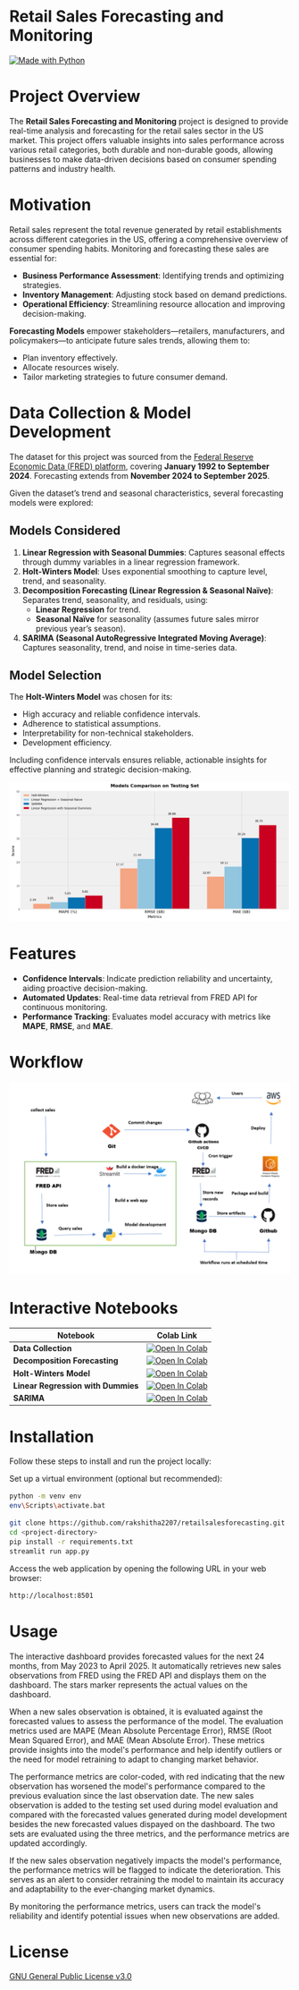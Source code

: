 # Retail Sales Forecasting and Monitoring  
[![Made with Python](https://img.shields.io/badge/Made%20with-Python%203.9.0-blue.svg)](https://www.python.org/)

# Project Overview  
The **Retail Sales Forecasting and Monitoring** project is designed to provide real-time analysis and forecasting for the retail sales sector in the US market. This project offers valuable insights into sales performance across various retail categories, both durable and non-durable goods, allowing businesses to make data-driven decisions based on consumer spending patterns and industry health.

# Motivation  
Retail sales represent the total revenue generated by retail establishments across different categories in the US, offering a comprehensive overview of consumer spending habits. Monitoring and forecasting these sales are essential for:  
- **Business Performance Assessment**: Identifying trends and optimizing strategies.  
- **Inventory Management**: Adjusting stock based on demand predictions.  
- **Operational Efficiency**: Streamlining resource allocation and improving decision-making.

**Forecasting Models** empower stakeholders—retailers, manufacturers, and policymakers—to anticipate future sales trends, allowing them to:  
- Plan inventory effectively.  
- Allocate resources wisely.  
- Tailor marketing strategies to future consumer demand.

# Data Collection & Model Development  

The dataset for this project was sourced from the [Federal Reserve Economic Data (FRED) platform](https://fred.stlouisfed.org/series/RSXFSN), covering **January 1992 to September 2024**. Forecasting extends from **November 2024 to September 2025**.  

Given the dataset’s trend and seasonal characteristics, several forecasting models were explored:  

## Models Considered  
1. **Linear Regression with Seasonal Dummies**: Captures seasonal effects through dummy variables in a linear regression framework.  
2. **Holt-Winters Model**: Uses exponential smoothing to capture level, trend, and seasonality.  
3. **Decomposition Forecasting (Linear Regression & Seasonal Naïve)**: Separates trend, seasonality, and residuals, using:  
   - **Linear Regression** for trend.  
   - **Seasonal Naïve** for seasonality (assumes future sales mirror previous year’s season).  
4. **SARIMA (Seasonal AutoRegressive Integrated Moving Average)**: Captures seasonality, trend, and noise in time-series data.

## Model Selection  
The **Holt-Winters Model** was chosen for its:  
- High accuracy and reliable confidence intervals.  
- Adherence to statistical assumptions.  
- Interpretability for non-technical stakeholders.  
- Development efficiency.

Including confidence intervals ensures reliable, actionable insights for effective planning and strategic decision-making.

![saless](output.png)

# Features  
- **Confidence Intervals**: Indicate prediction reliability and uncertainty, aiding proactive decision-making.  
- **Automated Updates**: Real-time data retrieval from FRED API for continuous monitoring.  
- **Performance Tracking**: Evaluates model accuracy with metrics like **MAPE**, **RMSE**, and **MAE**.  

# Workflow  
![Workflow](workflow.png)

# Interactive Notebooks  

| **Notebook**                        | **Colab Link**                                                                                                              |
|-------------------------------------|----------------------------------------------------------------------------------------------------------------------------|
| **Data Collection**                 | [![Open In Colab](https://colab.research.google.com/assets/colab-badge.svg)](https://colab.research.google.com/drive/1fROcpZnVFW5KSqieL2zdPdw29HqtuhuA?usp=sharing) |
| **Decomposition Forecasting**        | [![Open In Colab](https://colab.research.google.com/assets/colab-badge.svg)](https://colab.research.google.com/drive/1_5UteZylHMvbnxQ26VrPc258wk90r-HJ?usp=sharing) |
| **Holt-Winters Model**              | [![Open In Colab](https://colab.research.google.com/assets/colab-badge.svg)](https://colab.research.google.com/drive/1RNxNOKsNn4NmPieB5p4FBJIdX_9pqxW5?usp=sharing) |
| **Linear Regression with Dummies**  | [![Open In Colab](https://colab.research.google.com/assets/colab-badge.svg)](https://colab.research.google.com/drive/1FJLdOawg7x1I7c4eIrZHtKHlAyHcrOAk?usp=sharing) |
| **SARIMA**                          | [![Open In Colab](https://colab.research.google.com/assets/colab-badge.svg)](https://colab.research.google.com/drive/1ZG1I5OOyeQT-XQ4lCMwXONXvBFSoNW0D?usp=sharing) |

# Installation

Follow these steps to install and run the project locally:

Set up a virtual environment (optional but recommended):

```bash
python -m venv env
env\Scripts\activate.bat
```

```bash
git clone https://github.com/rakshitha2207/retailsalesforecasting.git
cd <project-directory>
pip install -r requirements.txt
streamlit run app.py
```

Access the web application by opening the following URL in your web browser:

```bash
http://localhost:8501
```

<!-- If you prefer to use a Docker image, you can follow these additional steps:

Pull the Docker image from Docker Hub:
```bash
docker pull rakshitha919/retailsales_app:latest
```
Run the Docker container:
```bash
docker run -p 8501:8501 retailsales_app:latest
```
Access the web application using the same URL as mentioned above. -->

# Usage

The interactive dashboard provides forecasted values for the next 24 months, from May 2023 to April 2025. It automatically retrieves new sales observations from FRED using the FRED API and displays them on the dashboard. The stars marker represents the actual values on the dashboard.

When a new sales observation is obtained, it is evaluated against the forecasted values to assess the performance of the model. The evaluation metrics used are MAPE (Mean Absolute Percentage Error), RMSE (Root Mean Squared Error), and MAE (Mean Absolute Error). These metrics provide insights into the model's performance and help identify outliers or the need for model retraining to adapt to changing market behavior.

The performance metrics are color-coded, with red indicating that the new observation has worsened the model's performance compared to the previous evaluation since the last observation date. The new sales observation is added to the testing set used during model evaluation and compared with the forecasted values generated during model development besides the new forecasted values dispayed on the dashboard. The two sets are evaluated using the three metrics, and the performance metrics are updated accordingly.

If the new sales observation negatively impacts the model's performance, the performance metrics will be flagged to indicate the deterioration. This serves as an alert to consider retraining the model to maintain its accuracy and adaptability to the ever-changing market dynamics.

By monitoring the performance metrics, users can track the model's reliability and identify potential issues when new observations are added.



# License

[GNU General Public License v3.0](https://github.com/rakshitha2207/retailsalesforecasting/blob/main/LICENSE)

   
